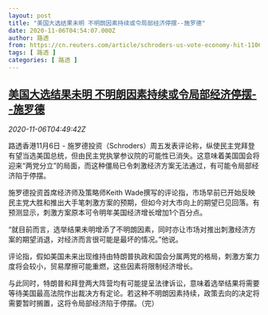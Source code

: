 ```yaml
---
layout: post
title: "美国大选结果未明 不明朗因素持续或令局部经济停摆--施罗德"
date: 2020-11-06T04:54:07.000Z
author: 路透
from: https://cn.reuters.com/article/schroders-us-vote-economy-hit-1106-idCNKBS27M0HM
tags: [ 路透 ]
categories: [ 路透 ]
---
```

<!--1604638447000-->
[美国大选结果未明 不明朗因素持续或令局部经济停摆--施罗德](https://cn.reuters.com/article/schroders-us-vote-economy-hit-1106-idCNKBS27M0HM)
------

<div>
<div><i>2020-11-06T04:49:42Z</i></div><p>路透香港11月6日 - 施罗德投资（Schroders）周五发表评论称，纵使民主党拜登有望当选美国总统，但由民主党执掌参议院的可能性已消失。这意味着美国国会将迎来“两党分立”的局面，而这种僵局已令刺激经济方案无法通过，有可能令局部经济陷于停摆。</p><p>施罗德投资首席经济师及策略师Keith Wade撰写的评论指，市场早前已开始反映民主党大胜和推出大手笔刺激方案的预期，但如今对大市向上的期望已见回落。有预测显示，刺激方案原本可令明年美国经济增长增加1个百分点。</p><p>“就目前而言，选举结果未明增添了不明朗因素，同时亦让市场对推出刺激经济方案的期望消退，对经济而言很可能是最坏的情况。”他说。</p><p>评论指，假如美国未来出现维持由特朗普执政和国会分属两党的格局，刺激方案力度将会较小，贸易摩擦可能重燃，这些因素将限制经济增长。</p><p>与此同时，特朗普和拜登两大阵营均有可能提呈法律诉讼，意味着选举结果将需要等待美国最高法院作出裁决方有定论。若这种不明朗因素持续，政策去向的决定将需要暂时搁置，这将令局部经济陷于停摆。（完）</p>
</div>
